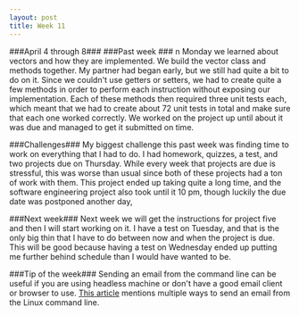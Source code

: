 ```yaml
---
layout: post
title: Week 11
---
```


###April 4 through 8###
###Past week ###
n Monday we learned about vectors and how they are implemented. We build the vector class and methods together. My partner had began early, but we still had quite a bit to do on it. Since we couldn't use getters or setters, we had to create quite a few methods in order to perform each instruction without exposing our implementation. Each of these methods then required three unit tests each, which meant that we had to create about 72 unit tests in total and make sure that each one worked correctly. We worked on the project up until about it was due and managed to get it submitted on time.

###Challenges###
My biggest challenge this past week was finding time to work on everything that I had to do. I had homework, quizzes, a test, and two projects due on Thursday. While every week that projects are due is stressful, this was worse than usual since both of these projects had a ton of work with them. This project ended up taking quite a long time, and the software engineering project also took until it 10 pm, though luckily the due date was postponed another day,

###Next week###
Next week we will get the instructions for project five and then I will start working on it. I have a test on Tuesday, and that is the only big thin that I have to do between now and when the project is due. This will be good because having a test on Wednesday ended up putting me further behind schedule than I would have wanted to be. 

###Tip of the week###
Sending an email from the command line can be useful if you are using headless machine or don't have a good email client or browser to use. [This article](http://tecadmin.net/ways-to-send-email-from-linux-command-line/) mentions multiple ways to send an email from the Linux command line.
